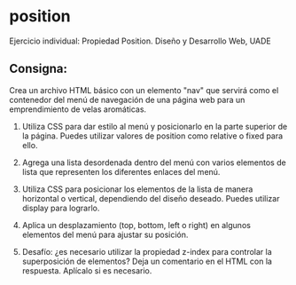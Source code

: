 # position
Ejercicio individual: Propiedad Position. Diseño y Desarrollo Web, UADE   


## Consigna:

Crea un archivo HTML básico con un elemento "nav" que servirá como el contenedor del menú de navegación de una página web para un emprendimiento de velas aromáticas.  

1. Utiliza CSS para dar estilo al menú y posicionarlo en la parte superior de la página. Puedes utilizar valores de position como relative o fixed para ello.  

2. Agrega una lista desordenada  dentro del menú con varios elementos de lista que representen los diferentes enlaces del menú.  

3. Utiliza CSS para posicionar los elementos de la lista de manera horizontal o vertical, dependiendo del diseño deseado. Puedes utilizar display para lograrlo.  

4. Aplica un desplazamiento (top, bottom, left o right) en algunos elementos del menú para ajustar su posición.  

5. Desafío: ¿es necesario utilizar la propiedad z-index para controlar la superposición de elementos? Deja un comentario en el HTML con la respuesta. Aplícalo si es necesario.   

